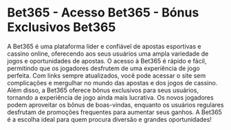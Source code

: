 # Bet365 - Acesso Bet365 - Bónus Exclusivos Bet365

A Bet365 é uma plataforma líder e confiável de apostas esportivas e cassino online, oferecendo aos seus usuários uma ampla variedade de jogos e oportunidades de apostas. O acesso à Bet365 é rápido e fácil, permitindo que os jogadores desfrutem de uma experiência de jogo perfeita. Com links sempre atualizados, você pode acessar o site sem complicações e mergulhar no mundo das apostas e dos jogos de cassino. Além disso, a Bet365 oferece bônus exclusivos para seus usuários, tornando a experiência de jogo ainda mais lucrativa. Os novos jogadores podem aproveitar os bônus de boas-vindas, enquanto os usuários regulares desfrutam de promoções frequentes para aumentar seus ganhos. A Bet365 é a escolha ideal para quem procura diversão e grandes oportunidades!
